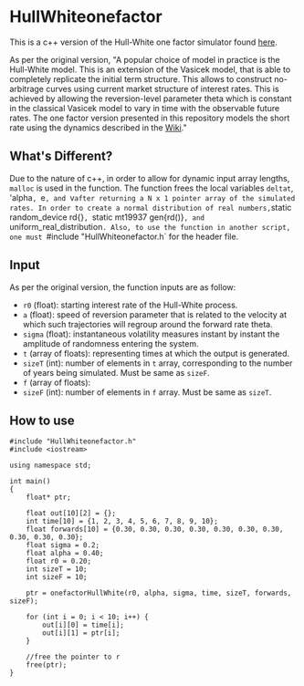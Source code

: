 # HullWhiteonefactor

This is a c++ version of the Hull-White one factor simulator found [here](https://github.com/open-source-modelling/one_factor_Hull_White_python).

As per the original version, "A popular choice of model in practice is the Hull-White model. This is an extension of the Vasicek model, that is able to completely replicate the initial term structure. This allows to construct no-arbitrage curves using current market structure of interest rates. This is achieved by allowing the reversion-level parameter theta which is constant in the classical Vasicek model to vary in time with the observable future rates. The one factor version presented in this repository models the short rate using the dynamics described in the [Wiki](https://en.wikipedia.org/wiki/Hull%E2%80%93White_model)."

## What's Different?

Due to the nature of c++, in order to allow for dynamic input array lengths, `malloc` is used in the function. The function frees the local variables `deltat`, 'alpha`, `e`, and `v` after returning a N x 1 pointer array of the simulated rates. In order to create a normal distribution of real numbers, `static random_device rd{}`, `static mt19937 gen{rd()}`, and `uniform_real_distribution<float>`. Also, to use the function in another script, one must `#include "HullWhiteonefactor.h` for the header file.

## Input

As per the original version, the function inputs are as follow:
* `r0` (float): starting interest rate of the Hull-White process.
* `a` (float): speed of reversion parameter that is related to the velocity at which such trajectories will regroup around the forward rate theta.
* `sigma` (float): instantaneous volatility measures instant by instant the amplitude of randomness entering the system.
* `t` (array of floats): representing times at which the output is generated.
* `sizeT` (int): number of elements in `t` array, corresponding to the number of years being simulated. Must be same as `sizeF`.
* `f` (array of floats):
* `sizeF` (int): number of elements in `f` array. Must be same as `sizeT`.

## How to use

```
#include "HullWhiteonefactor.h"
#include <iostream>

using namespace std;

int main()
{
    float* ptr;

    float out[10][2] = {};
    int time[10] = {1, 2, 3, 4, 5, 6, 7, 8, 9, 10};
    float forwards[10] = {0.30, 0.30, 0.30, 0.30, 0.30, 0.30, 0.30, 0.30, 0.30, 0.30};
    float sigma = 0.2;
    float alpha = 0.40;
    float r0 = 0.20;
    int sizeT = 10;
    int sizeF = 10;

    ptr = onefactorHullWhite(r0, alpha, sigma, time, sizeT, forwards, sizeF);
    
    for (int i = 0; i < 10; i++) {
        out[i][0] = time[i];
        out[i][1] = ptr[i];
    }

    //free the pointer to r
    free(ptr);
}
```
